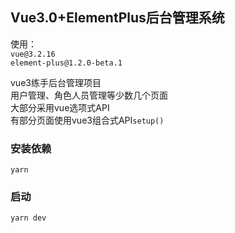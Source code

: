 ## Vue3.0+ElementPlus后台管理系统

使用：   
`vue@3.2.16`    
`element-plus@1.2.0-beta.1`

vue3练手后台管理项目   
用户管理、角色人员管理等少数几个页面  
大部分采用vue选项式API   
有部分页面使用vue3组合式API`setup()`



### 安装依赖
`yarn`
### 启动
`yarn dev`
